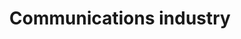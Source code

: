 ---
title: Communications industry
longTitle: 'Communications industry'
tags:
- gccommon
french:
- "[[Industrie des communications]]"
scopeNote:
- "Economic activity dedicated to the offer of commun"
---